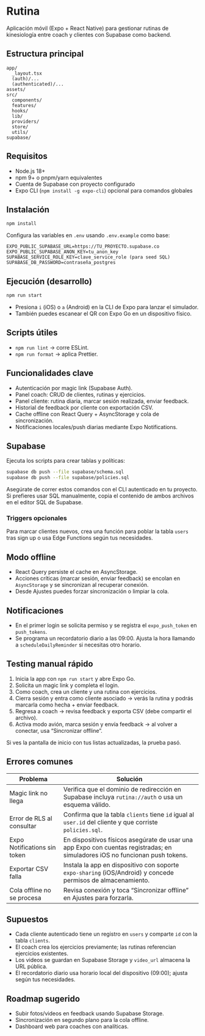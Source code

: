 # Rutina

Aplicación móvil (Expo + React Native) para gestionar rutinas de kinesiología entre coach y clientes con Supabase como backend.

## Estructura principal

```
app/
  _layout.tsx
  (auth)/...
  (authenticated)/...
assets/
src/
  components/
  features/
  hooks/
  lib/
  providers/
  store/
  utils/
supabase/
```

## Requisitos

- Node.js 18+
- npm 9+ o pnpm/yarn equivalentes
- Cuenta de Supabase con proyecto configurado
- Expo CLI (`npm install -g expo-cli`) opcional para comandos globales

## Instalación

```bash
npm install
```

Configura las variables en `.env` usando `.env.example` como base:

```
EXPO_PUBLIC_SUPABASE_URL=https://TU_PROYECTO.supabase.co
EXPO_PUBLIC_SUPABASE_ANON_KEY=tu_anon_key
SUPABASE_SERVICE_ROLE_KEY=clave_service_role (para seed SQL)
SUPABASE_DB_PASSWORD=contraseña_postgres
```

## Ejecución (desarrollo)

```bash
npm run start
```

- Presiona `i` (iOS) o `a` (Android) en la CLI de Expo para lanzar el simulador.
- También puedes escanear el QR con Expo Go en un dispositivo físico.

## Scripts útiles

- `npm run lint` → corre ESLint.
- `npm run format` → aplica Prettier.

## Funcionalidades clave

- Autenticación por magic link (Supabase Auth).
- Panel coach: CRUD de clientes, rutinas y ejercicios.
- Panel cliente: rutina diaria, marcar sesión realizada, enviar feedback.
- Historial de feedback por cliente con exportación CSV.
- Cache offline con React Query + AsyncStorage y cola de sincronización.
- Notificaciones locales/push diarias mediante Expo Notifications.

## Supabase

Ejecuta los scripts para crear tablas y políticas:

```bash
supabase db push --file supabase/schema.sql
supabase db push --file supabase/policies.sql
```

Asegúrate de correr estos comandos con el CLI autenticado en tu proyecto. Si prefieres usar SQL manualmente, copia el contenido de ambos archivos en el editor SQL de Supabase.

### Triggers opcionales

Para marcar clientes nuevos, crea una función para poblar la tabla `users` tras sign up o usa Edge Functions según tus necesidades.

## Modo offline

- React Query persiste el cache en AsyncStorage.
- Acciones críticas (marcar sesión, enviar feedback) se encolan en `AsyncStorage` y se sincronizan al recuperar conexión.
- Desde Ajustes puedes forzar sincronización o limpiar la cola.

## Notificaciones

- En el primer login se solicita permiso y se registra el `expo_push_token` en `push_tokens`.
- Se programa un recordatorio diario a las 09:00. Ajusta la hora llamando a `scheduleDailyReminder` si necesitas otro horario.

## Testing manual rápido

1. Inicia la app con `npm run start` y abre Expo Go.
2. Solicita un magic link y completa el login.
3. Como coach, crea un cliente y una rutina con ejercicios.
4. Cierra sesión y entra como cliente asociado → verás la rutina y podrás marcarla como hecha + enviar feedback.
5. Regresa a coach → revisa feedback y exporta CSV (debe compartir el archivo).
6. Activa modo avión, marca sesión y envía feedback → al volver a conectar, usa “Sincronizar offline”.

Si ves la pantalla de inicio con tus listas actualizadas, la prueba pasó.

## Errores comunes

| Problema | Solución |
| --- | --- |
| Magic link no llega | Verifica que el dominio de redirección en Supabase incluya `rutina://auth` o usa un esquema válido. |
| Error de RLS al consultar | Confirma que la tabla `clients` tiene `id` igual al `user.id` del cliente y que corriste `policies.sql`. |
| Expo Notifications sin token | En dispositivos físicos asegúrate de usar una app Expo con cuentas registradas; en simuladores iOS no funcionan push tokens. |
| Exportar CSV falla | Instala la app en dispositivo con soporte `expo-sharing` (iOS/Android) y concede permisos de almacenamiento. |
| Cola offline no se procesa | Revisa conexión y toca “Sincronizar offline” en Ajustes para forzarla. |

## Supuestos

- Cada cliente autenticado tiene un registro en `users` y comparte `id` con la tabla `clients`.
- El coach crea los ejercicios previamente; las rutinas referencian ejercicios existentes.
- Los videos se guardan en Supabase Storage y `video_url` almacena la URL pública.
- El recordatorio diario usa horario local del dispositivo (09:00); ajusta según tus necesidades.

## Roadmap sugerido

- Subir fotos/videos en feedback usando Supabase Storage.
- Sincronización en segundo plano para la cola offline.
- Dashboard web para coaches con analíticas.
